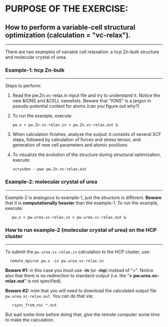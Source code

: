 # PURPOSE OF THE EXERCISE:
## How to perform a variable-cell structural optimization (calculation = "vc-relax").
------------------------------------------------------

There are two examples of variable cell relaxation: a hcp Zn-bulk
structure and molecular crystal of urea.


### Example-1: hcp Zn-bulk
--------------------------
  
Steps to perform:

1. Read the pw.Zn.vc-relax.in input file and try to understand
   it. Notice the new &IONS and &CELL namelists. Beware that "IONS" is
   a jargon in pseudo-potential context for atoms (can you figure out
   why?)

   
2. To run the example, execute:

       pw.x < pw.Zn.vc-relax.in > pw.Zn.vc-relax.out &


3. When calculation finishes, analyze the output: it consists of
   several SCF steps, followed by calculation of forces and stress
   tensor, and generation of new cell parameters and atomic positions


4. To visualize the evolution of the structure during structural
   optimization, execute:

       xcrysden --pwo pw.Zn.vc-relax.out


### Example-2: molecular crystal of urea
----------------------------------------

Example-2 is analogous to example-1, just the structure is different.
**Beware** that it is **computationally heavier** than the example-1. To run
the example, execute:

       pw.x < pw.urea.vc-relax.in > pw.urea.vc-relax.out &


### How to run example-2 (molecular crystal of urea) on the HCP cluster
----------------------------------------

To submit the `pw.urea.vc-relax.in` calculation to the HCP cluster, use:

      remote_mpirun pw.x -in pw.urea.vc-relax.in

**Beware #1:** in this case you must use **-in** (or **-inp**) instead of
"<". Notice also that there is no redirection to standard-output
(i.e. the "**> pw.urea.vc-relax.out**" is not specified).

**Beware #2:** note that you will need to download the calculated
output file `pw.urea.vc-relax.out`. You can do that via:

       rsync_from_nsc *.out

But wait some time before doing that; give the remote computer some
time to make the calculation.
